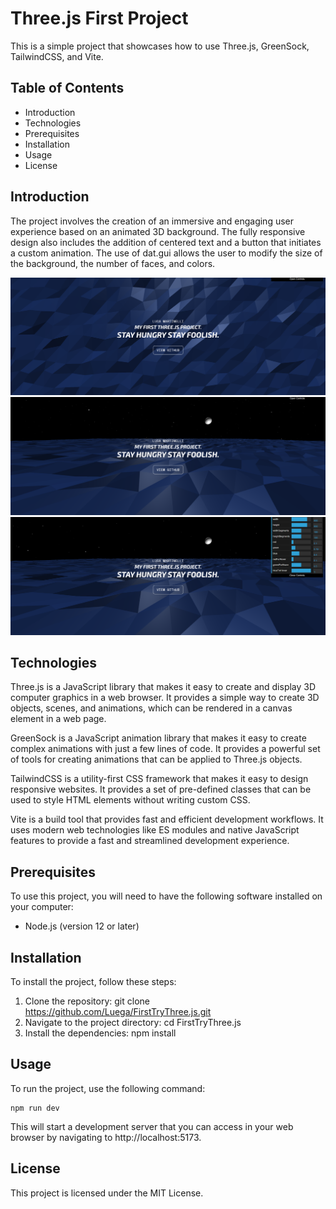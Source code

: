 # Three.js First Project

This is a simple project that showcases how to use Three.js, GreenSock, TailwindCSS, and Vite.

## Table of Contents

- Introduction
- Technologies
- Prerequisites
- Installation
- Usage
- License

## Introduction

The project involves the creation of an immersive and engaging user experience based on an animated 3D background.
The fully responsive design also includes the addition of centered text and a button that initiates a custom animation.
The use of dat.gui allows the user to modify the size of the background, the number of faces, and colors.

![My Image](Screenshot/Screenshot1.png)
![My Image](Screenshot/Screenshot2.png)
![My Image](Screenshot/Screenshot3.png)

## Technologies

Three.js is a JavaScript library that makes it easy to create and display 3D computer graphics in a web browser. It provides a simple way to create 3D objects, scenes, and animations, which can be rendered in a canvas element in a web page.

GreenSock is a JavaScript animation library that makes it easy to create complex animations with just a few lines of code. It provides a powerful set of tools for creating animations that can be applied to Three.js objects.

TailwindCSS is a utility-first CSS framework that makes it easy to design responsive websites. It provides a set of pre-defined classes that can be used to style HTML elements without writing custom CSS.

Vite is a build tool that provides fast and efficient development workflows. It uses modern web technologies like ES modules and native JavaScript features to provide a fast and streamlined development experience.

## Prerequisites

To use this project, you will need to have the following software installed on your computer:

- Node.js (version 12 or later)

## Installation

To install the project, follow these steps:

1. Clone the repository: git clone https://github.com/Luega/FirstTryThree.js.git
1. Navigate to the project directory: cd FirstTryThree.js
1. Install the dependencies: npm install

## Usage

To run the project, use the following command:

```
npm run dev
```

This will start a development server that you can access in your web browser by navigating to http://localhost:5173.

## License

This project is licensed under the MIT License.
